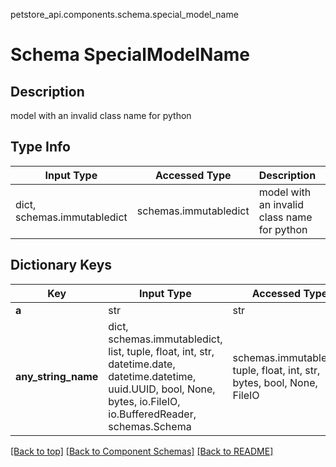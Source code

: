 petstore_api.components.schema.special_model_name
# Schema SpecialModelName

## Description
model with an invalid class name for python

## Type Info
Input Type | Accessed Type | Description | Notes
------------ | ------------- | ------------- | -------------
dict, schemas.immutabledict | schemas.immutabledict | model with an invalid class name for python |

## Dictionary Keys
Key | Input Type | Accessed Type | Description | Notes
------------ | ------------- | ------------- | ------------- | -------------
**a** | str | str |  | [optional]
**any_string_name** | dict, schemas.immutabledict, list, tuple, float, int, str, datetime.date, datetime.datetime, uuid.UUID, bool, None, bytes, io.FileIO, io.BufferedReader, schemas.Schema | schemas.immutabledict, tuple, float, int, str, bytes, bool, None, FileIO | any string name can be used but the value must be the correct type | [optional]

[[Back to top]](#top) [[Back to Component Schemas]](../../../README.md#Component-Schemas) [[Back to README]](../../../README.md)
